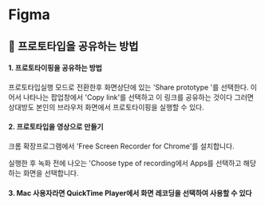 # Figma
## 🍑 프로토타입을 공유하는 방법 
#### 1. 프로토타이핑을 공유하는 방법
 프로토타입실행 모드로 전환한후 화면상단에 있는 
 'Share prototype '를 선택한다. 이어서 나타나는 팝업창에서 'Copy link'를 선택하고 이 링크를 공유하는 것이다 그러면 상대방도 본인의 브라우저 화면에서 프로토타이핑을 실행할 수 있다. 

 
#### 2. 프로토타입을 영상으로 만들기
크롬 확장프로그램에서 'Free Screen Recorder for Chrome'를 설치합니다. 


실행한 후 녹화 전에 나오는 'Choose type of recording에서 Apps를 선택하고 해당하는 화면을 선택합니다.

#### 3. Mac 사용자라면 QuickTime Player에서 화면 레코딩을 선택하여 사용할 수 있다
